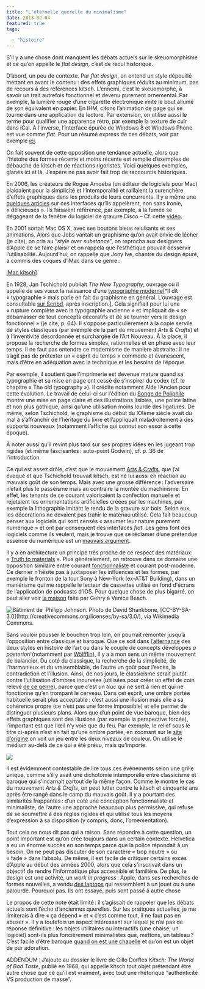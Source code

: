 ```yaml
---
title: "L'éternelle querelle du minimalisme"
date: 2013-02-04
featured: true
tags:

  - "histoire"
---
```


S’il y a une chose dont manquent les débats actuels sur le skeuomorphisme et ce qu’on appelle le _flat design_, c’est de recul historique.

D’abord, un peu de contexte. Par _flat design_, on entend un style dépouillé mettant en avant le contenu : des effets graphiques réduits au minimum, pas de recours à des références kitsch. L’ennemi, c’est le skeuomorphe, à savoir un trait autrefois fonctionnel et devenu purement ornemental. Par exemple, la lumière rouge d’une cigarette électronique imite le bout allumé de son équivalent en papier. En IHM, citons l’animation de page qui se tourne dans une application de lecture. Par extension, on utilise aussi le terme pour qualifier une apparence rétro, par exemple la texture de cuir dans iCal. A l’inverse, l’interface épurée de Windows 8 et Windows Phone est vue comme _flat_. Pour un résumé express de ces débats, voir par exemple [ici](http://www.elezea.com/2013/02/from-flat-design-to-flatline/).

On fait souvent de cette opposition une tendance actuelle, alors que l’histoire des formes récente et moins récente est remplie d’exemples de débauche de kitsch et de réactions rigoristes. Voici quelques exemples, glanés ici et là. J’espère ne pas avoir fait trop de raccourcis historiques.

En 2006, les créateurs de Rogue Amoeba (un éditeur de logiciels pour Mac) plaidaient pour la simplicité et l’intemporalité et raillaient la surenchère d’effets graphiques dans les produits de leurs concurrents. Il y a même une [quelques articles](https://www.wired.com/2007/06/core-anim/) sur ces interfaces qu’ils appelèrent, non sans ironie, « délicieuses ». Ils faisaient référence, par exemple, à la fumée se dégageant de la fenêtre du logiciel de gravure Disco – Cf. cette [vidéo](https://www.youtube.com/watch?v=Zm1dMq1ENB8).

En 2001 sortait Mac OS X, avec ses boutons bleus reluisants et ses animations. Alors que Jobs vantait un graphisme qu’on avait envie de lécher (je cite), on cria au “_style over substance_”, on reprocha aux designers d’Apple de se faire plaisir et on rappela que l’esthétique pouvait desservir l’utilisabilité. Aujourd’hui, on rappelle que Jony Ive, chantre du design épuré, a commis des coques d’iMac dans ce genre :

[iMac kitsch](/assets/images/iMac-kitsch.png)]

En 1928, Jan Tschichold publiait _The New Typography_, ouvrage où il appelle de ses vœux la naissance d’une [typographie moderne](http://en.wikipedia.org/wiki/Modern_typography)[^Il dit « typographie » mais parle en fait du graphisme en général. L’ouvrage est consultable [sur Scribd](http://www.scribd.com/doc/82664550/Tschichold-Jan-The-New-Typography-Eng), après inscription.]. Cela signifiait pour lui une « rupture complète avec la typographie ancienne » et impliquait de « se débarrasser de tout concepts décoratifs et de se tourner vers le design fonctionnel » (je cite, p. 64). Il s’oppose particulièrement à la copie servile de styles classiques (par exemple de la part du mouvement _Arts & Crafts_) et à l’inventivité désordonnée et surchargée de l’Art Nouveau. À la place, il propose la recherche de formes simples, rationnelles et en phase avec leur temps. Il ne faut pas entendre ce modernisme de manière abstraite : il ne s’agit pas de prétexter un « esprit du temps » commode et évanescent, mais d’être en adéquation avec la technique et les besoins de l’époque.

Par exemple, il soutient que l’imprimerie est devenue mature quand sa typographie et sa mise en page ont cessé de s’inspirer du codex (cf. le chapitre « The old typography »). Il crédite notamment Alde l’Ancien pour cette évolution. Le travail de celui-ci sur l’édition du [Songe de Poliphile](http://fr.wikipedia.org/wiki/Hypnerotomachia_Poliphili) montre une mise en page claire et des illustrations lisibles, une police latine et non plus gothique, ainsi qu’une utilisation moins lourde des ligatures. De même, selon Tschichold, le graphisme du début du XXème siècle avait du mal à s’affranchir de l’héritage du livre et l’appliquait maladroitement à des supports nouveaux (notamment l’affiche qui connut son essor à cette époque).

À noter aussi qu’il revint plus tard sur ses propres idées en les jugeant trop rigides (et même fascisantes : auto-point Godwin), cf. p. 36 de l’introduction.

Ce qui est assez drôle, c’est que le mouvement [Arts & Crafts](http://en.wikipedia.org/wiki/Arts_and_Crafts_movement), que j’ai évoqué et que Tschichold trouvait kitsch, est né lui aussi en réaction au mauvais goût de son temps. Mais avec une grosse différence : l’adversaire n’était plus le passéisme mais au contraire la montée du machinisme. En effet, les tenants de ce courant valorisaient la confection manuelle et rejetaient les ornementations artificielles créées par les machines, par exemple la lithographie imitant le rendu de la gravure sur bois. Selon eux, les décorations ne devaient pas trahir le matériau utilisé. Cela fait beaucoup penser aux logiciels qui sont censés « assumer leur nature purement numérique » et ont par conséquent des interfaces _flat_. Les gens font des logiciels comme ils veulent, mais je trouve que se réclamer d’une prétendue essence du numérique est un [mauvais argument](http://toutcequibouge.net/2012/10/un-exemple-de-fantasme-sur-le-num-rique/).

Il y a en architecture un principe très proche de ce respect des matériaux: « [Truth to materials](http://en.wikipedia.org/wiki/Truth_to_materials) ». Plus généralement, on retrouve dans ce domaine une opposition similaire entre courant [fonctionnaliste](http://en.wikipedia.org/wiki/Form_follows_function) et courant post-moderne. Ce dernier n’hésite pas à juxtaposer les influences et les formes, par exemple le fronton de la tour Sony à New-York (ex-AT&T Building), dans un maniérisme qui me rappelle le lecteur de cassettes utilisé en fond d'écrans de l’application de podcasts d’iOS. Pour quelque chose de plus bigarré, on peut aller voir [la maison](http://www.greatbuildings.com/buildings/Venice_Beach_House.html) faite par Gehry à Venice Beach.

![](/assets/images/sony_building_by_david_shankbone_crop.jpg "Bâtiment de  Philipp Johnson. Photo de David Shankbone, [CC-BY-SA-3.0](http://creativecommons.org/licenses/by-sa/3.0/), via Wikimedia Commons.")



Sans vouloir pousser le bouchon trop loin, on pourrait remonter jusqu’à l’opposition entre classique et baroque. Que ce soit dans [l’alternance](http://web.archive.org/web/20130323034614/http://www.lepanoptique.com/sections/histoire/classicisme-contre-baroque-un-combat-d%E2%80%99exces) des deux styles en histoire de l’art ou dans le couple de concepts développés _a posteriori_ (notamment par [Wölfflin](http://en.wikipedia.org/wiki/Heinrich_W%C3%B6lfflin#Principles_of_Art_History)), il y a à mon sens un même mouvement de balancier. Du coté du classique, la recherche de la simplicité, de l’harmonieux et du vraisemblable, de l’autre un goût pour l’excès, la contradiction et l’illusion. Ainsi, de nos jours, le classicisme serait plutôt contre l’utilisation d’ombres incurvées (utilisées pour créer un effet de coin relevé [de ce genre](http://www.iceflowstudios.com/v3/wp-content/uploads/2012/09/CurvedThumb.jpg)), parce que c’est un _truc_ qui ne sert à rien et qui ne fonctionne qu’en trompant le cerveau. Dans cet esprit, une ombre portée habituelle serait plus acceptable : c’est aussi une illusion mais elle a sa cohérence propre (ce n’est pas une forme impossible) et elle permet de distinguer plusieurs plans. Alors que d’un point de vue baroque, bien des effets graphiques sont des illusions (par exemple la perspective forcée), l’important est que l’œil n’y voie que du feu. Par exemple, le relief sous le titre ci-après n’est en fait qu’une ombre portée, en zoomant sur le [site d’origine](http://bjango.com/articles/) on voit un jeu entre les deux niveaux de couleur. On utilise le médium au-delà de ce qui a été prévu, mais qu’importe.

![](/assets/images/tumblr_inline_mhbsgyTiG31qz4rgp.png)

Il est évidemment contestable de lire tous ces évènements selon une grille unique, comme s’il y avait une dichotomie intemporelle entre classicisme et baroque qui s’incarnait partout de la même façon. Comme le montre le cas du mouvement _Arts & Crafts_, on peut lutter contre le kitsch et cinquante ans après être rangé dans le camp du mauvais goût. Il y a pourtant des similarités frappantes : d’un coté une conception fonctionnaliste et minimaliste, de l’autre une approche beaucoup plus permissive, qui refuse de se soumettre à des règles rigides et qui utilise tous les moyens d’expression à sa disposition (y compris, donc, l’ornementation).

Tout cela ne nous dit pas qui a raison. Sans répondre à cette question, un point important est qu’on crée toujours dans un certain contexte. Helvetica a eu un énorme succès en son temps parce que la police répondait à un besoin. On ne peut pas discuter de son caractère « trop neutre » ou « fade » dans l’absolu. De même, il est facile de critiquer certains excès d’Apple au début des années 2000, alors que cela s’inscrivait dans un objectif de rendre l’informatique plus accessible et familière. De plus, le design est une activité, un _work in progress_ : Apple, dans ses recherches de formes nouvelles, a vendu [des laptops](http://fr.wikipedia.org/wiki/IBook#iBook_G3_.28.22Palourde.22.29) qui ressemblent à un jouet ou à une palourde. Pourquoi pas. Ils ont essayé, puis sont passé à autre chose

Le propos de cette note était limité : il s’agissait de rappeler que les débats actuels sont l’écho d’anciennes querelles. Sur les pratiques actuelles, je me limiterais à dire « ça dépend » et « c’est comme tout, il ne faut pas en abuser ». Il y a toutefois un aspect intéressant sur lequel je n’ai pas de réponse définitive : les objets utilitaires ou interactifs (une chaise, un logiciel) sont-ils plus foncièrement minimalistes que, mettons, un tableau ? C’est facile d’être baroque [quand on est une chapelle](http://fr.wikipedia.org/wiki/Transverb%C3%A9ration_de_sainte_Th%C3%A9r%C3%A8se) et qu’on est un objet de pur adoration.


ADDENDUM : J’ajoute au dossier le livre de Gillo Dorfles _Kitsch: The World of Bad Taste_, publié en 1968, qui appelle kitsch tout objet prétendant être autre chose que ce qu’il est vraiment, avec tout une rhétorique “authenticité VS production de masse”.
